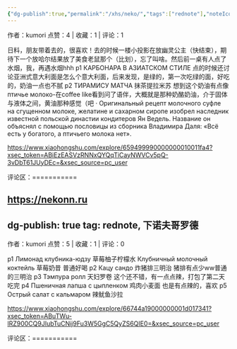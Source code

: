 ```yaml
---
{"dg-publish":true,"permalink":"/xhs/neko/","tags":["rednote"],"noteIcon":"","updated":"2025-03-17T23:11:28.791+08:00"}
---
```


作者：kumori
点赞：4   |   收藏：1   |   评论：1

日料，朋友带着去的，很喜欢！去的时候一楼小投影在放幽灵公主（快结束），期待下一个放哈尔结果放了美食老鼠那个（比划），忘了叫啥。然后前一桌有人点了水烟，我，再遇水烟hhh
p1 КАРБОНАРА В АЗИАТСКОМ СТИЛЕ 点的时候还讨论亚洲式意大利面是怎么个意大利面，后来发现，是绿的，第一次吃绿的面，好吃的，奶油一点也不腻
p2 ТИРАМИСУ МАТЧА 抹茶提拉米苏 想到这个奶油有点像птичье молоко-在coffee like看到问了语伴，大概就是那种奶酪奶油，介于固体与液体之间，黄油那种感觉（吧
· Оригинальный рецепт молочного суфле на сгущенном молоке, желатине и сахарном сиропе изобрел наследник известной польской династии кондитеров Ян Ведель. Название он объяснял с помощью пословицы из сборника Владимира Даля: «Всё есть у богатого, а птичьего молока нет».

https://www.xiaohongshu.com/explore/659499990000000010011fa4?xsec_token=ABiEzEASVzRNNxQYQqTiCayNWVCv5pQ-3vDbT61JUyDEc=&xsec_source=pc_user

评论区：===========

https://nekonn.ru
---
dg-publish: true
tag: rednote, 下诺夫哥罗德
---
作者：kumori
点赞：5   |   收藏：1   |   评论：0

p1 Лимонад клубника-юдзу 草莓柚子柠檬水
Клубничный молочный коктейль 草莓奶昔 普通好喝
p2 Кацу сандо 炸猪排三明治 猪排有点少ww普通的三明治
p3 Тэмпура ролл 天妇罗卷 这个还不错，有一点点辣，打包了第二天吃完
p4 Пшеничная лапша с цыпленком 鸡肉小麦面 也是有点辣的，喜欢
p5 Острый салат с кальмаром 辣鱿鱼沙拉

https://www.xiaohongshu.com/explore/66744a19000000001d017341?xsec_token=ABuTWu-lRZ900CQ9JIubTuCNij9Fu3W5GgC5QyZS6QIE0=&xsec_source=pc_user

评论区：===========

